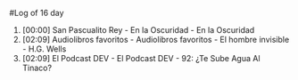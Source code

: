 #Log of 16 day

1. [00:00] San Pascualito Rey - En la Oscuridad - En la Oscuridad
1. [02:09] Audiolibros favoritos - Audiolibros favoritos - El hombre invisible - H.G. Wells
1. [02:09] El Podcast DEV - El Podcast DEV - 92: ¿Te Sube Agua Al Tinaco?

